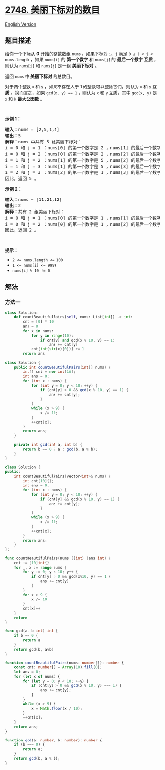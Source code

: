 # [2748. 美丽下标对的数目](https://leetcode.cn/problems/number-of-beautiful-pairs)

[English Version](/solution/2700-2799/2748.Number%20of%20Beautiful%20Pairs/README_EN.md)

## 题目描述

<!-- 这里写题目描述 -->

<p>给你一个下标从 <strong>0</strong> 开始的整数数组 <code>nums</code> 。如果下标对 <code>i</code>、<code>j</code> 满足 <code>0 ≤ i &lt; j &lt; nums.length</code> ，如果&nbsp;<code>nums[i]</code> 的 <strong>第一个数字</strong> 和 <code>nums[j]</code> 的 <strong>最后一个数字</strong> <strong>互质</strong> ，则认为 <code>nums[i]</code> 和 <code>nums[j]</code> 是一组 <strong>美丽下标对</strong> 。</p>

<p>返回 <code>nums</code> 中 <strong>美丽下标对</strong> 的总数目。</p>

<p>对于两个整数 <code>x</code> 和 <code>y</code> ，如果不存在大于 1 的整数可以整除它们，则认为 <code>x</code> 和 <code>y</code> <strong>互质</strong> 。换而言之，如果 <code>gcd(x, y) == 1</code> ，则认为 <code>x</code> 和 <code>y</code> 互质，其中 <code>gcd(x, y)</code> 是 <code>x</code> 和 <code>k</code> <strong>最大公因数</strong> 。</p>

<p>&nbsp;</p>

<p><strong>示例 1：</strong></p>

<pre>
<strong>输入：</strong>nums = [2,5,1,4]
<strong>输出：</strong>5
<strong>解释：</strong>nums 中共有 5 组美丽下标对：
i = 0 和 j = 1 ：nums[0] 的第一个数字是 2 ，nums[1] 的最后一个数字是 5 。2 和 5 互质，因此 gcd(2,5) == 1 。
i = 0 和 j = 2 ：nums[0] 的第一个数字是 2 ，nums[2] 的最后一个数字是 1 。2 和 5 互质，因此 gcd(2,1) == 1 。
i = 1 和 j = 2 ：nums[1] 的第一个数字是 5 ，nums[2] 的最后一个数字是 1 。2 和 5 互质，因此 gcd(5,1) == 1 。
i = 1 和 j = 3 ：nums[1] 的第一个数字是 5 ，nums[3] 的最后一个数字是 4 。2 和 5 互质，因此 gcd(5,4) == 1 。
i = 2 和 j = 3 ：nums[2] 的第一个数字是 1 ，nums[3] 的最后一个数字是 4 。2 和 5 互质，因此 gcd(1,4) == 1 。
因此，返回 5 。
</pre>

<p><strong>示例 2：</strong></p>

<pre>
<strong>输入：</strong>nums = [11,21,12]
<strong>输出：</strong>2
<strong>解释：</strong>共有 2 组美丽下标对：
i = 0 和 j = 1 ：nums[0] 的第一个数字是 1 ，nums[1] 的最后一个数字是 1 。gcd(1,1) == 1 。
i = 0 和 j = 2 ：nums[0] 的第一个数字是 1 ，nums[2] 的最后一个数字是 2 。gcd(1,2) == 1 。
因此，返回 2 。</pre>

<p>&nbsp;</p>

<p><strong>提示：</strong></p>

<ul>
	<li><code>2 &lt;= nums.length &lt;= 100</code></li>
	<li><code>1 &lt;= nums[i] &lt;= 9999</code></li>
	<li><code>nums[i] % 10 != 0</code></li>
</ul>

## 解法

### 方法一

<!-- tabs:start -->

```python
class Solution:
    def countBeautifulPairs(self, nums: List[int]) -> int:
        cnt = [0] * 10
        ans = 0
        for x in nums:
            for y in range(10):
                if cnt[y] and gcd(x % 10, y) == 1:
                    ans += cnt[y]
            cnt[int(str(x)[0])] += 1
        return ans
```

```java
class Solution {
    public int countBeautifulPairs(int[] nums) {
        int[] cnt = new int[10];
        int ans = 0;
        for (int x : nums) {
            for (int y = 0; y < 10; ++y) {
                if (cnt[y] > 0 && gcd(x % 10, y) == 1) {
                    ans += cnt[y];
                }
            }
            while (x > 9) {
                x /= 10;
            }
            ++cnt[x];
        }
        return ans;
    }

    private int gcd(int a, int b) {
        return b == 0 ? a : gcd(b, a % b);
    }
}
```

```cpp
class Solution {
public:
    int countBeautifulPairs(vector<int>& nums) {
        int cnt[10]{};
        int ans = 0;
        for (int x : nums) {
            for (int y = 0; y < 10; ++y) {
                if (cnt[y] && gcd(x % 10, y) == 1) {
                    ans += cnt[y];
                }
            }
            while (x > 9) {
                x /= 10;
            }
            ++cnt[x];
        }
        return ans;
    }
};
```

```go
func countBeautifulPairs(nums []int) (ans int) {
	cnt := [10]int{}
	for _, x := range nums {
		for y := 0; y < 10; y++ {
			if cnt[y] > 0 && gcd(x%10, y) == 1 {
				ans += cnt[y]
			}
		}
		for x > 9 {
			x /= 10
		}
		cnt[x]++
	}
	return
}

func gcd(a, b int) int {
	if b == 0 {
		return a
	}
	return gcd(b, a%b)
}
```

```ts
function countBeautifulPairs(nums: number[]): number {
    const cnt: number[] = Array(10).fill(0);
    let ans = 0;
    for (let x of nums) {
        for (let y = 0; y < 10; ++y) {
            if (cnt[y] > 0 && gcd(x % 10, y) === 1) {
                ans += cnt[y];
            }
        }
        while (x > 9) {
            x = Math.floor(x / 10);
        }
        ++cnt[x];
    }
    return ans;
}

function gcd(a: number, b: number): number {
    if (b === 0) {
        return a;
    }
    return gcd(b, a % b);
}
```

<!-- tabs:end -->

<!-- end -->
